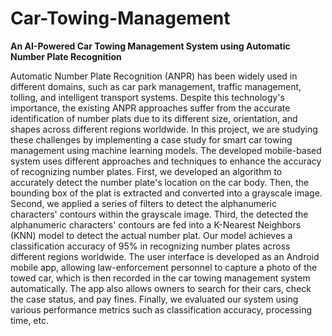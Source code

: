 # Car-Towing-Management
<b>An AI-Powered Car Towing Management System using Automatic Number Plate Recognition</b>

Automatic Number Plate Recognition (ANPR) has been widely used in different domains, such as car park management, traffic management, tolling, and intelligent transport systems. Despite this technology's importance, the existing ANPR approaches suffer from the accurate identification of number plats due to its different size, orientation, and shapes across different regions worldwide. In this project, we are studying these challenges by implementing a case study for smart car towing management using machine learning models. The developed mobile-based system uses different approaches and techniques to enhance the accuracy of recognizing number plates. First, we developed an algorithm to accurately detect the number plate's location on the car body. Then, the bounding box of the plat is extracted and converted into a grayscale image. Second, we applied a series of filters to detect the alphanumeric characters' contours within the grayscale image. Third, the detected the alphanumeric characters' contours are fed into a K-Nearest Neighbors (KNN) model to detect the actual number plat. Our model achieves a classification accuracy of 95\% in recognizing number plates across different regions worldwide. The user interface is developed as an Android mobile app, allowing law-enforcement personnel to capture a photo of the towed car, which is then recorded in the car towing management system automatically. The app also allows owners to search for their cars, check the case status, and pay fines. Finally, we evaluated our system using various performance metrics such as classification accuracy, processing time, etc.

